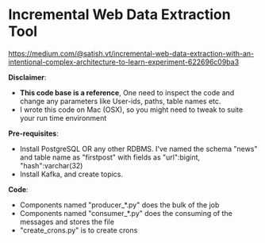 # Incremental Web Data Extraction Tool

https://medium.com/@satish.vt/incremental-web-data-extraction-with-an-intentional-complex-architecture-to-learn-experiment-622696c09ba3


**Disclaimer**: 
- **This code base is a reference**, One need to inspect the code and change any parameters like User-ids, paths, table names etc. 
- I wrote this code on Mac (OSX), so you might need to tweak to suite your run time environment

**Pre-requisites**:
- Install PostgreSQL OR any other RDBMS. I've named the schema "news" and table name as "firstpost" with fields as "url":bigint, "hash":varchar(32)
- Install Kafka, and create topics. 

**Code**:
- Components named "producer_\*.py" does the bulk of the job
- Components named "consumer_\*.py" does the consuming of the messages and stores the file
- "create_crons.py" is to create crons
